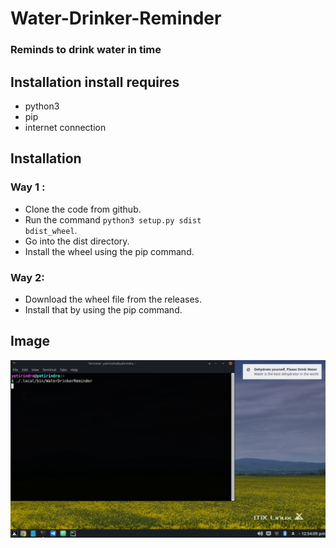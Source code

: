 # Water-Drinker-Reminder

### Reminds to drink water in time

## Installation install requires

* python3
* pip
* internet connection

## Installation
### Way 1 :

* Clone the code from github.
* Run the command <code>python3 setup.py sdist bdist_wheel</code>.
* Go into the dist directory.
* Install the wheel using the pip command.

### Way 2:

* Download the wheel file from the releases.
* Install that by using the pip command.

## Image

<img src="WaterDrinkerReminder/assets/Notification_Screenshot.png"/>
